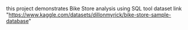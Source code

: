 this project demonstrates Bike Store analysis using SQL tool 
dataset link "https://www.kaggle.com/datasets/dillonmyrick/bike-store-sample-database"
